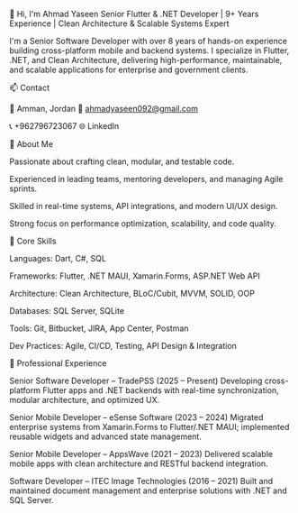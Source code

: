 👋 Hi, I'm Ahmad Yaseen
Senior Flutter & .NET Developer | 9+ Years Experience | Clean Architecture & Scalable Systems Expert

I'm a Senior Software Developer with over 8 years of hands-on experience building cross-platform mobile and backend systems.
I specialize in Flutter, .NET, and Clean Architecture, delivering high-performance, maintainable, and scalable applications for enterprise and government clients.


📫 Contact

📍 Amman, Jordan
📧 ahmadyaseen092@gmail.com

📞 +962796723067
🌐 LinkedIn
 [](https://www.linkedin.com/in/ahmad-yaseen-0a9054153/ )

🧠 About Me

Passionate about crafting clean, modular, and testable code.

Experienced in leading teams, mentoring developers, and managing Agile sprints.

Skilled in real-time systems, API integrations, and modern UI/UX design.

Strong focus on performance optimization, scalability, and code quality.


🧩 Core Skills

Languages: Dart, C#, SQL

Frameworks: Flutter, .NET MAUI, Xamarin.Forms, ASP.NET Web API

Architecture: Clean Architecture, BLoC/Cubit, MVVM, SOLID, OOP

Databases: SQL Server, SQLite

Tools: Git, Bitbucket, JIRA, App Center, Postman

Dev Practices: Agile, CI/CD, Testing, API Design & Integration


💼 Professional Experience

Senior Software Developer – TradePSS (2025 – Present)
Developing cross-platform Flutter apps and .NET backends with real-time synchronization, modular architecture, and optimized UX.

Senior Mobile Developer – eSense Software (2023 – 2024)
Migrated enterprise systems from Xamarin.Forms to Flutter/.NET MAUI; implemented reusable widgets and advanced state management.

Senior Mobile Developer – AppsWave (2021 – 2023)
Delivered scalable mobile apps with clean architecture and RESTful backend integration.

Software Developer – ITEC Image Technologies (2016 – 2021)
Built and maintained document management and enterprise solutions with .NET and SQL Server.
